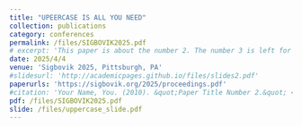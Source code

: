 ```yaml
---
title: "UPEERCASE IS ALL YOU NEED"
collection: publications
category: conferences
permalink: /files/SIGBOVIK2025.pdf
# excerpt: 'This paper is about the number 2. The number 3 is left for future work.'
date: 2025/4/4
venue: 'Sigbovik 2025, Pittsburgh, PA'
#slidesurl: 'http://academicpages.github.io/files/slides2.pdf'
paperurls: 'https://sigbovik.org/2025/proceedings.pdf'
#citation: 'Your Name, You. (2010). &quot;Paper Title Number 2.&quot; <i>Journal 1</i>. 1(2).'
pdf: /files/SIGBOVIK2025.pdf
slide: /files/uppercase_slide.pdf
---
```


<!-- The contents above will be part of a list of publications, if the user clicks the link for the publication than the contents of section will be rendered as a full page, allowing you to provide more information about the paper for the reader. When publications are displayed as a single page, the contents of the above "citation" field will automatically be included below this section in a smaller font. -->